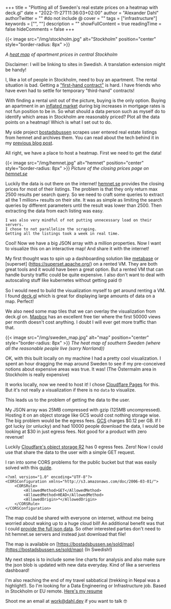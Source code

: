 +++
title = "Plotting all of Sweden's real estate prices on a heatmap with deck.gl"
date = "2022-11-27T11:36:03+02:00"
author = "Alexander Dahl"
authorTwitter = "" #do not include @
cover = ""
tags = ["infrastructure"]
keywords = ["", ""]
description = ""
showFullContent = true
readingTime = false
hideComments = false
+++

{{< image src="/img/stockholm.jpg" alt="Stockholm" position="center" style="border-radius: 8px" >}}

_A [heat map](https://bostadsbussen.se/sold/map) of apartment prices in central Stockholm_

Disclaimer: I will be linking to sites in Swedish. A translation extension might be handy!

I, like a lot of people in Stockholm, need to buy an apartment. The rental situation
is bad. Getting a ["first-hand contract"](http://www.findhousingsweden.com/first-hand-contract-forstahandskontrakt-or-hyresratt/) is hard.
I have friends who have even had to
settle for temporary "third-hand" contracts!

With finding a rental unit out of the picture, buying is the only option.
Buying an apartment in an [inflated market](https://www.economist.com/finance-and-economics/2022/11/24/where-the-coming-housing-crunch-will-be-most-painful)
during big increases in mortgage rates is not fun position to be in.
So what should a data person such as myself do to identify which areas in Stockholm
are reasonably priced? Plot all the data points on a heatmap! Which is what I set out to do.

My side project [bostadsbussen](https://bostadsbussen.se) scrapes user entered
real estate listings from hemnet and archives them. You can read about the tech behind
it in my [previous blog post](https://blog.dahl.dev/posts/stringing-together-several-free-tiers-to-host-an-application-with-zero-cost/).

All right, we have a place to host a heatmap. First we need to get the data!

{{< image src="/img/hemnet.jpg" alt="hemnet" position="center" style="border-radius: 8px" >}}
_Picture of the closing prices page on [hemnet.se](https://hemnet.se)_

Luckily the data is out there on the internet! [hemnet.se](https://www.hemnet.se/salda/bostader) provides
the closing prices for most of their listings. The problem is that they only return max 2500 results per search query.
So we need to craft some queries to extract all the 1 million+ results on their site.
It was as simple as limiting the search queries by different parameters until the result
was lower than 2500. Then extracting the data from each listing was easy.

```
I was also very mindful of not putting unnecessary load on their servers.
I chose to not parallelize the scraping.
Getting all the listings took a week in real time.
```

Cool! Now we have a big JSON array with a million properties.
Now I want to visualize this on an interactive map! And share it with the internet!

My first thought was to spin up a dashboarding solution like [metabase](https://www.metabase.com/) or [superset]
(https://superset.apache.org/)
on a rented VM. They are both great tools and it would have been a great option.
But a rented VM that can handle bursty traffic could be quite expensive.
I also don't want to deal with autoscaling stuff like kubernetes without getting paid 🤓

So I would need to build the visualization myself to get around renting a VM.
I found [deck.gl](https://deck.gl) which
is great for displaying large amounts of data on a map. Perfect!

We also need some map tiles that we can overlay the visualization from deck.gl on.
[Mapbox](https://www.mapbox.com/) has an excellent free tier where the first 50000 views per month doesn't
cost anything. I doubt I will ever get more traffic than that.

{{< image src="/img/sweden_map.jpg" alt="map" position="center" style="border-radius: 8px" >}}
_The heat map of southern Sweden (where all the reasonable people live (sorry Norrland))_

OK, with this built locally on my machine I had a pretty cool visualization.
I spent an hour dragging the map around Sweden to see if my
pre-conceived notions about expensive areas was true. It was!
(The Östermalm area in Stockholm is really expensive)

It works locally, now we need to host it! I chose [Cloudflare Pages](https://pages.cloudflare.com/) for this.
But it's not really a visualization if there is no `data` to visualize.

This leads us to the problem of getting the data to the user.

My JSON array was 25MB compressed with gzip (125MB uncompressed). Hosting it on
an object storage like GCS would cost nothing storage wise. The big problem
would be the egress fees. [GCS](https://cloud.google.com/storage/pricing#network-egress)
charges $0.12 per GB. If I got lucky (or unlucky) and had 10000 people download the data,
I would be looking at $30 in just egress fees. Not good for a product with zero revenue!

Luckily [Cloudfare's object storage R2](https://www.cloudflare.com/products/r2/) has 0 egress
fees. Zero! Now I could use that share the data to the user with a simple GET request.

I ran into some CORS problems for the public bucket
but that was easily solved with this [guide](https://kian.org.uk/configuring-cors-on-cloudflare-r2/).

```
<?xml version="1.0" encoding="UTF-8"?>
<CORSConfiguration xmlns="http://s3.amazonaws.com/doc/2006-03-01/">
    <CORSRule>
        <AllowedMethod>GET</AllowedMethod>
        <AllowedMethod>HEAD</AllowedMethod>
        <AllowedOrigin>*</AllowedOrigin>
    </CORSRule>
</CORSConfiguration>
```

The map could be shared with everyone on internet, without me being worried about waking up to
a huge cloud bill! An additional benefit was that I could [provide the full json data](https://bostadsbussen.se/sold/data).
So other interested parties don't need to hit hemnet.se servers and instead just download that file!

The map is available on [https://bostadsbussen.se/sold/map](https://bostadsbussen.se/sold/map) (In Swedish!)

My next steps is to include some line charts for analysis and also make sure the json blob
is updated with new data everyday. Kind of like a serverless dashboard!

I'm also reaching the end of my travel sabbatical (trekking in Nepal was a highlight!).
So I'm looking for a Data Engineering or Infrastructure job. Based in Stockholm or EU remote.
[Here's my resume](https://dahl.dev/assets/Alexander_Dahl.pdf)

Shoot me an email at work@dahl.dev if you want to talk 🤓
